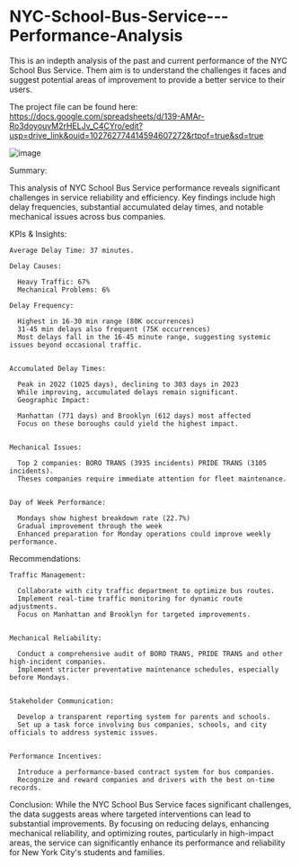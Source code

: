 # NYC-School-Bus-Service---Performance-Analysis
This is an indepth analysis of the past and current performance of the NYC School Bus Service. Them aim is to understand the challenges it faces and  suggest potential areas of improvement to provide a better service to their users.

The project file can be found here: https://docs.google.com/spreadsheets/d/139-AMAr-Ro3doyouvM2rHELJv_C4CYro/edit?usp=drive_link&ouid=102762774414594607272&rtpof=true&sd=true

![image](https://github.com/csiAI/NYC-School-Bus-Service---Performance-Analysis/assets/113176347/5ba0eddb-59f4-4b57-9013-d8c2ad68afab)

Summary:

This analysis of NYC School Bus Service performance reveals significant challenges in service reliability and efficiency. Key findings include high delay frequencies, substantial accumulated delay times, and notable mechanical issues across bus companies. 

KPIs & Insights:

    Average Delay Time: 37 minutes.
    
    Delay Causes:

      Heavy Traffic: 67%
      Mechanical Problems: 6%
     
    Delay Frequency:

      Highest in 16-30 min range (80K occurrences)
      31-45 min delays also frequent (75K occurrences)
      Most delays fall in the 16-45 minute range, suggesting systemic issues beyond occasional traffic.


    Accumulated Delay Times:
    
      Peak in 2022 (1025 days), declining to 303 days in 2023
      While improving, accumulated delays remain significant.
      Geographic Impact:

      Manhattan (771 days) and Brooklyn (612 days) most affected
      Focus on these boroughs could yield the highest impact.


    Mechanical Issues:

      Top 2 companies: BORO TRANS (3935 incidents) PRIDE TRANS (3105 incidents).
      Theses companies require immediate attention for fleet maintenance.


    Day of Week Performance:

      Mondays show highest breakdown rate (22.7%)
      Gradual improvement through the week
      Enhanced preparation for Monday operations could improve weekly performance.



Recommendations:

    Traffic Management:

      Collaborate with city traffic department to optimize bus routes.
      Implement real-time traffic monitoring for dynamic route adjustments.
      Focus on Manhattan and Brooklyn for targeted improvements.


    Mechanical Reliability:

      Conduct a comprehensive audit of BORO TRANS, PRIDE TRANS and other high-incident companies.
      Implement stricter preventative maintenance schedules, especially before Mondays.


    Stakeholder Communication:

      Develop a transparent reporting system for parents and schools.
      Set up a task force involving bus companies, schools, and city officials to address systemic issues.


    Performance Incentives:

      Introduce a performance-based contract system for bus companies.
      Recognize and reward companies and drivers with the best on-time records.



Conclusion:
While the NYC School Bus Service faces significant challenges, the data suggests areas where targeted interventions can lead to substantial improvements. By focusing on reducing delays, enhancing mechanical reliability, and optimizing routes, particularly in high-impact areas, the service can significantly enhance its performance and reliability for New York City's students and families.
